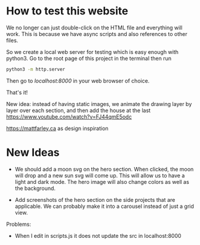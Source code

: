 # How to test this website

We no longer can just double-click on the HTML file and everything will work. This is because we have async scripts and also references to other files.

So we create a local web server for testing which is easy enough with python3. Go to the root page of this project in the terminal then run
```bash title='python3 webserver'
python3 -m http.server
```

Then go to *localhost:8000* in your web browser of choice.

That's it!

New idea: instead of having static images, we animate the drawing
layer by layer over each section, and then add the house at the last https://www.youtube.com/watch?v=FJ44qmE5odc


https://mattfarley.ca as design inspiration

# New Ideas
- We should add a moon svg on the hero section. When clicked, the moon will drop and a new sun svg will come up. This will allow us to have a light and dark mode. The hero image will also change colors as well as the background.

- Add screenshots of the hero section on the side projects that are applicable. We can probably make it into a carousel instead of just a grid view.

Problems:
- When I edit in scripts.js it does not update the src in localhost:8000